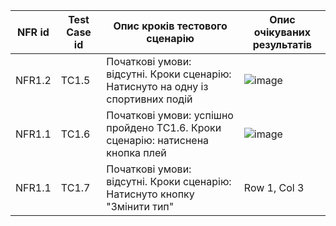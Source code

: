 | NFR id	 | Test Case id | Опис кроків тестового сценарію | Опис очікуваних результатів |
|----------|----------|----------|----------|
| NFR1.2	 | TC1.5 | Початкові умови: відсутні. Кроки сценарію: Натиснуто на одну із спортивних подій | ![image](https://github.com/oleksandrblazhko/ai-211-amitsi/assets/101993484/deb20ae3-2391-4ea3-875b-ba48a1524698) |
| NFR1.1	 | TC1.6 | Початкові умови: успішно пройдено TC1.6. Кроки сценарію: натиснена кнопка плей | ![image](https://github.com/oleksandrblazhko/ai-211-amitsi/assets/101993484/6569b272-bb3d-45fd-816f-dd3864ede0e2)|
| NFR1.1	 | TC1.7 | Початкові умови: відсутні. Кроки сценарію: Натиснуто кнопку "Змінити тип" | Row 1, Col 3 |
